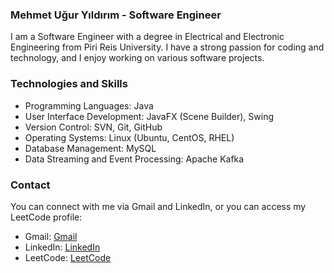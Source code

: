 ### Mehmet Uğur Yıldırım - Software Engineer
I am a Software Engineer with a degree in Electrical and Electronic Engineering from Piri Reis University. I have a strong passion for coding and technology, and I enjoy working on various software projects. 

### Technologies and Skills

- Programming Languages: Java
- User Interface Development: JavaFX (Scene Builder), Swing
- Version Control: SVN, Git, GitHub
- Operating Systems: Linux (Ubuntu, CentOS, RHEL)
- Database Management: MySQL
- Data Streaming and Event Processing: Apache Kafka

### Contact

You can connect with me via Gmail and LinkedIn, or you can access my LeetCode profile:

- Gmail: [Gmail](mailto:mehmetuguryldrm@gmail.com)
- LinkedIn: [LinkedIn](https://linkedin.com/in/mehmet-uğur-yıldırım)
- LeetCode: [LeetCode](https://leetcode.com/muyildirim)

